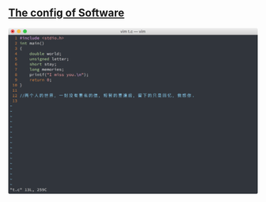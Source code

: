 ## [**The config of Software**](https://blog.ykqmain.com/liqi/)

![](https://github.com/ykqmain/Config/blob/master/Archives/c.png)

